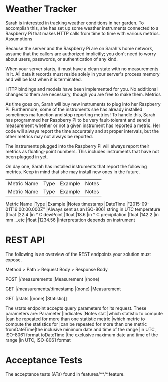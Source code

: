 # Weather Tracker

Sarah is interested in tracking weather conditions in her garden. To accomplish this, she has set up some weather instruments connected to a Raspberry Pi that makes HTTP calls from time to time with various metrics.
Assumptions

Because the server and the Raspberry Pi are on Sarah's home network, assume that the callers are authorized implicitly; you don't need to worry about users, passwords, or authentication of any kind.

When your server starts, it must have a clean state with no measurements in it. All data it records must reside solely in your server's process memory and will be lost when it is terminated.

HTTP bindings and models have been implemented for you. No additional changes to them are necessary, though you are free to make them.
Metrics

As time goes on, Sarah will buy new instruments to plug into her Raspberry Pi. Furthermore, some of the instruments she has already installed sometimes malfunction and stop reporting metrics! To handle this, Sarah has programmed her Raspberry Pi to be very fault-tolerant and send a measurement whether or not a given instrument has reported a metric. Her code will always report the time accurately and at proper intervals, but the other metrics may not always be reported.

The instruments plugged into the Raspberry Pi will always report their metrics as floating-point numbers. This includes instruments that have not been plugged in yet.

On day one, Sarah has installed instruments that report the following metrics. Keep in mind that she may install new ones in the future.
<table>
    <tr>
        <td>Metric Name</td>
		<td>Type</td>
		<td>Example</td>
		<td>Notes</td>
    </tr>
	<tr>
        <td>Metric Name</td>
		<td>Type</td>
		<td>Example</td>
		<td>Notes</td>
    </tr>
</table>
Metric Name 	|Type 		|Example 						|Notes
timestamp 	    |DateTime 	|"2015-09-01T16:00:00.000Z" 	|Always sent as an ISO-8061 string in UTC
temperature 	|float 		|22.4 							|in ° C
dewPoint 		|float 		|18.6 							|in ° C
precipitation 	|float 		|142.2 							|in mm
...etc 			|float 		|1234.56 						|Interpretation depends on instrument

# REST API
The following is an overview of the REST endpoints your solution must expose.

Method 	> Path 						> Request Body 	> Response Body

POST 	|/measurements 				|Measurement 	|(none)

GET 	|/measurements/:timestamp 	|(none) 		|Measurement

GET 	|/stats 					|(none) 		|Statistic[]

The /stats endpoint accepts query parameters for its request. These parameters are:
Parameter 	|Indicates 											|Notes
stat 		|which statistic to compute 						|can be repeated for more than one statistic
metric 		|which metric to compute the statistics for 		|can be repeated for more than one metric
fromDateTime|the inclusive minimum date and time of the range 	|in UTC, ISO-8061 format
toDateTime 	|the exclusive maximum date and time of the range 	|in UTC, ISO-8061 format

# Acceptance Tests
The acceptance tests (ATs) found in features/**/*.feature.
